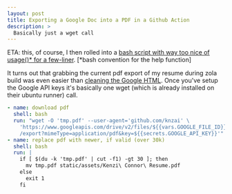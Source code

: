 ```yaml
---
layout: post
title: Exporting a Google Doc into a PDF in a Github Action
description: >
  Basically just a wget call
---
```

ETA: this, of course, I then rolled into a [bash script with way too nice of usage()\* for a few-liner](/projects/ggdrive.md).  [\*bash convention for the help function]

It turns out that grabbing the current pdf export of my resume during zola build was even easier than [cleaning the Google HTML](/blog/example/2024-07-06-cleaning-gdocs/). Once you've setup the Google API keys it's basically one wget (which is already installed on their ubuntu runner) call.

```yml
- name: download pdf
  shell: bash
  run: "wget -O 'tmp.pdf' --user-agent='github.com/knzai' \
    'https://www.googleapis.com/drive/v2/files/${{vars.GOOGLE_FILE_ID}}\
    /export?mimeType=application/pdf&key=${{secrets.GOOGLE_API_KEY}}'"
- name: replace pdf with newer, if valid (over 30k)
  shell: bash
  run: |
    if [ $(du -k 'tmp.pdf' | cut -f1) -gt 30 ]; then
      mv tmp.pdf static/assets/Kenzi\ Connor\ Resume.pdf
    else
      exit 1
    fi
```